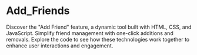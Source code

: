 # Add_Friends
Discover the "Add Friend" feature, a dynamic tool built with HTML, CSS, and JavaScript. Simplify friend management with one-click additions and removals. Explore the code to see how these technologies work together to enhance user interactions and engagement.
